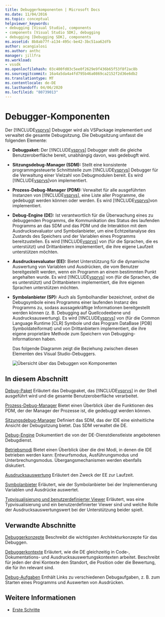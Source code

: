 ```yaml
---
title: Debuggerkomponenten | Microsoft Docs
ms.date: 11/04/2016
ms.topic: conceptual
helpviewer_keywords:
- debugging [Visual Studio], components
- components [Visual Studio SDK], debugging
- debugging [Debugging SDK], components
ms.assetid: 8b8ab77f-a134-495c-be42-3bc51aa62dfb
author: acangialosi
ms.author: anthc
manager: jillfra
ms.workload:
- vssdk
ms.openlocfilehash: 03c400fd03c5ee0f2629e9f436b65f53f8f2ac8b
ms.sourcegitcommit: 16a4a5da4a4fd795b46a0869ca2152f2d36e6db2
ms.translationtype: MT
ms.contentlocale: de-DE
ms.lasthandoff: 04/06/2020
ms.locfileid: "80739013"
---
```

# <a name="debugger-components"></a>Debugger-Komponenten
Der [!INCLUDE[vsprvs](../../code-quality/includes/vsprvs_md.md)] Debugger wird als VSPackage implementiert und verwaltet die gesamte Debugsitzung. Die Debugsitzung umfasst die folgenden Elemente:

- **Debugpaket:** Der [!INCLUDE[vsprvs](../../code-quality/includes/vsprvs_md.md)] Debugger stellt die gleiche Benutzeroberfläche bereit, unabhängig davon, was gedebugft wird.

- **Sitzungsdebug-Manager (SDM):** Stellt eine konsistente programmgesteuerte Schnittstelle zum [!INCLUDE[vsprvs](../../code-quality/includes/vsprvs_md.md)] Debugger für die Verwaltung einer Vielzahl von Debugmodulen bereit. Es wird [!INCLUDE[vsprvs](../../code-quality/includes/vsprvs_md.md)]von implementiert.

- **Prozess-Debug-Manager (PDM):** Verwaltet für alle ausgeführten Instanzen von [!INCLUDE[vsprvs](../../code-quality/includes/vsprvs_md.md)], eine Liste aller Programme, die gedebuggt werden können oder werden. Es wird [!INCLUDE[vsprvs](../../code-quality/includes/vsprvs_md.md)]von implementiert.

- **Debug-Engine (DE):** Ist verantwortlich für die Überwachung eines zu debuggenden Programms, die Kommunikation des Status des laufenden Programms an das SDM und das PDM und die Interaktion mit dem Ausdrucksevaluator und Symbolanbieter, um eine Echtzeitanalyse des Zustands des Speichers und der Variablen eines Programms bereitzustellen. Es wird [!INCLUDE[vsprvs](../../code-quality/includes/vsprvs_md.md)] von (für die Sprachen, die es unterstützt) und Drittanbietern implementiert, die ihre eigene Laufzeit unterstützen möchten.

- **Ausdrucksevaluator (EE):** Bietet Unterstützung für die dynamische Auswertung von Variablen und Ausdrücken, die vom Benutzer bereitgestellt werden, wenn ein Programm an einem bestimmten Punkt angehalten wurde. Es wird [!INCLUDE[vsprvs](../../code-quality/includes/vsprvs_md.md)] von (für die Sprachen, die es unterstützt) und Drittanbietern implementiert, die ihre eigenen Sprachen unterstützen möchten.

- **Symbolanbieter (SP):** Auch als Symbolhandler bezeichnet, ordnet die Debugsymbole eines Programms einer laufenden Instanz des Programms zu, sodass aussagekräftige Informationen bereitgestellt werden können (z. B. Debugging auf Quellcodeebene und Ausdrucksauswertung). Es wird [!INCLUDE[vsprvs](../../code-quality/includes/vsprvs_md.md)] von (für die Common Language Runtime [CLR] Symbole und das Program DataBase [PDB] Symboldateiformat) und von Drittanbietern implementiert, die ihre eigene proprietäre Methode zum Speichern von Debugging-Informationen haben.

  Das folgende Diagramm zeigt die Beziehung zwischen diesen Elementen des Visual Studio-Debuggers.

  ![Übersicht über das Debuggen von Komponenten](../../extensibility/debugger/media/dbugcompovrview.gif "DBugCompOvrview")

## <a name="in-this-section"></a>In diesem Abschnitt
 [Debug-Paket](../../extensibility/debugger/debug-package.md) Erläutert das Debugpaket, das [!INCLUDE[vsprvs](../../code-quality/includes/vsprvs_md.md)] in der Shell ausgeführt wird und die gesamte Benutzeroberfläche verarbeitet.

 [Prozess-Debug-Manager](../../extensibility/debugger/process-debug-manager.md) Bietet einen Überblick über die Funktionen des PDM, der der Manager der Prozesse ist, die gedebuggt werden können.

 [Sitzungsdebug-Manager](../../extensibility/debugger/session-debug-manager.md) Definiert das SDM, das der IDE eine einheitliche Ansicht der Debugsitzung bietet. Das SDM verwaltet die DE.

 [Debug-Engine](../../extensibility/debugger/debug-engine.md) Dokumentiert die von der DE-Dienstdienstleiste angebotenen Debugdienst.

 [Betriebsmodi](../../extensibility/debugger/operational-modes.md) Bietet einen Überblick über die drei Modi, in denen die IDE betrieben werden kann: Entwurfsmodus, Ausführungsmodus und Unterbrechungsmodus. Übergangsmechanismen werden ebenfalls diskutiert.

 [Ausdrucksauswertung](../../extensibility/debugger/expression-evaluator.md) Erläutert den Zweck der EE zur Laufzeit.

 [Symbolanbieter](../../extensibility/debugger/symbol-provider.md) Erläutert, wie der Symbolanbieter bei der Implementierung Variablen und Ausdrücke auswertet.

 [Typvisualisierung und benutzerdefinierter Viewer](../../extensibility/debugger/type-visualizer-and-custom-viewer.md) Erläutert, was eine Typvisualisierung und ein benutzerdefinierter Viewer sind und welche Rolle der Ausdrucksauswertungswert bei der Unterstützung beider spielt.

## <a name="related-sections"></a>Verwandte Abschnitte
 [Debuggerkonzepte](../../extensibility/debugger/debugger-concepts.md) Beschreibt die wichtigsten Architekturkonzepte für das Debuggen.

 [Debuggerkontexte](../../extensibility/debugger/debugger-contexts.md) Erläutert, wie die DE gleichzeitig in Code-, Dokumentations- und Ausdrucksauswertungskontexten arbeitet. Beschreibt für jeden der drei Kontexte den Standort, die Position oder die Bewertung, die für ihn relevant sind.

 [Debug-Aufgaben](../../extensibility/debugger/debugging-tasks.md) Enthält Links zu verschiedenen Debugaufgaben, z. B. zum Starten eines Programms und Auswerten von Ausdrücken.

## <a name="see-also"></a>Weitere Informationen
- [Erste Schritte](../../extensibility/debugger/getting-started-with-debugger-extensibility.md)
